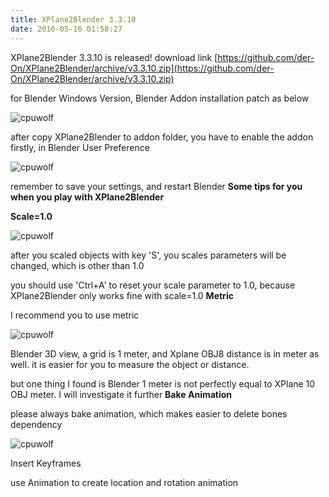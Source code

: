 ```yaml
---
title: XPlane2Blender 3.3.10
date: 2016-05-16 01:58:27
---
```





XPlane2Blender 3.3.10 is released! download link
[https://github.com/der-On/XPlane2Blender/archive/v3.3.10.zip](https://github.com/der-On/XPlane2Blender/archive/v3.3.10.zip)

for Blender Windows Version, Blender Addon installation patch as below

![cpuwolf](/images/data/attachment/201605/16/095654l6fbskl8szbk76zb.jpg)

after copy XPlane2Blender to addon folder, you have to enable the addon firstly, in Blender User Preference


![cpuwolf](/images/data/attachment/201605/16/115207jldp1pa37u1j4plj.jpg)


remember to save your settings, and restart Blender
**Some tips for you when you play with XPlane2Blender**

**Scale=1.0**


![cpuwolf](/images/data/attachment/201605/16/115802sbeebbzbbybfhlbu.jpg)



after you scaled objects with key 'S', you scales parameters will be changed, which is other than 1.0

you should use 'Ctrl+A' to reset your scale parameter to 1.0, because XPlane2Blender only works fine with scale=1.0
**Metric**

I recommend you to use metric

![cpuwolf](/images/data/attachment/201605/16/120441ubpjew6p5qqzqepv.jpg)


Blender 3D view, a grid is 1 meter, and Xplane OBJ8 distance is in meter as well. it is easier for you to measure the object or distance.

but one thing I found is Blender 1 meter is not perfectly equal to XPlane 10 OBJ meter. I will investigate it further
**Bake Animation**

please always bake animation, which makes easier to delete bones dependency


![cpuwolf](/images/data/attachment/201605/17/101241ddkclkwmm9kmxppc.jpg)


Insert Keyframes


use Animation to create location and rotation animation



